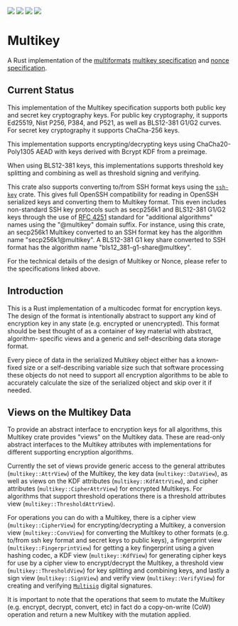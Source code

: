 [![](https://img.shields.io/badge/made%20by-Cryptid%20Technologies-gold.svg?style=flat-square)][CRYPTID]
[![](https://img.shields.io/badge/project-provenance-purple.svg?style=flat-square)][PROVENANCE]
[![](https://img.shields.io/badge/project-multiformats-blue.svg?style=flat-square)][MULTIFORMATS]
![](https://github.com/cryptidtech/multikey/actions/workflows/rust.yml/badge.svg)

# Multikey

A Rust implementation of the [multiformats][MULTIFORMATS] [multikey specification][MULTIKEY] and
[nonce specification][NONCE].

## Current Status

This implementation of the Multikey specification supports both public key and
secret key cryptography keys. For public key cryptography, it supports Ed25519,
Nist P256, P384, and P521, as well as BLS12-381 G1/G2 curves. For secret key
cryptography it supports ChaCha-256 keys.

This implementation supports encrypting/decrypting keys using ChaCha20-Poly1305
AEAD with keys derived with Bcrypt KDF from a preimage.

When using BLS12-381 keys, this implementations supports threshold key
splitting and combining as well as threshold signing and verifying.

This crate also supports converting to/from SSH format keys using the
[`ssh-key`][SSHKEY] crate. This gives full OpenSSH compatibility for reading in
OpenSSH serialized keys and converting them to Multikey format. This even
includes non-standard SSH key protocols such as secp256k1 and BLS12-381 G1/G2
keys through the use of [RFC 4251][RFC4251] standard for "additional algorithms"
names using the "@multikey" domain suffix. For instance, using this crate, an
secp256k1 Multikey converted to an SSH format key has the algorithm name
"secp256k1@multikey". A BLS12-381 G1 key share converted to SSH format has the
algorithm name "bls12_381-g1-share@multkey".

For the technical details of the design of Multikey or Nonce, please refer to
the specifications linked above.

## Introduction

This is a Rust implementation of a multicodec format for encryption keys. The 
design of the format is intentionally abstract to support any kind of
encryption key in any state (e.g. encrypted or unencrypted). This format should
be best thought of as a container of key material with abstract, algorithm-
specific views and a generic and self-describing data storage format.

Every piece of data in the serialized Multikey object either has a known-fixed
size or a self-describing variable size such that software processing these
objects do not need to support all encryption algorithms to be able to 
accurately calculate the size of the serialized object and skip over it if 
needed.

## Views on the Multikey Data 

To provide an abstract interface to encryption keys for all algorithms, this 
Multikey crate provides "views" on the Multikey data. These are read-only 
abstract interfaces to the Multikey attributes with implementations for 
different supporting encryption algorithms.

Currently the set of views provide generic access to the general attributes 
(`multikey::AttrView`) of the Multikey, the key data (`multikey::DataView`),
as well as views on the KDF attributes (`multikey::KdfAttrView`), and cipher
attributes (`multikey::CipherAttrView`) for encrypted Multikeys. For algorithms
that support threshold operations there is a threshold attributes view
(`multikey::ThresholdAttrView`).

For operations you can do with a Multikey, there is a cipher view
(`multikey::CipherView`) for encrypting/decrypting a Multikey, a conversion
view (`multikey::ConvView`) for converting the Multikey to other formats (e.g.
to/from ssh key format and secret keys to public keys), a fingerprint view
(`multikey::FingerprintView`) for getting a key fingerprint using a given
hashing codec, a KDF view (`multikey::KdfView`) for generating cipher keys for
use by a cipher view to encrypt/decrypt the Multikey, a threshold view
(`multikey::ThresholdView`) for key splitting and combining keys, and lastly a
sign view (`multikey::SignView`) and verify view (`multikey::VerifyView`) for
creating and verifying [`Multisig`][MULTISIG] digital signatures.

It is important to note that the operations that seem to mutate the Multikey 
(e.g. encrypt, decrypt, convert, etc) in fact do a copy-on-write (CoW)
operation and return a new Multikey with the mutation applied.

[CRYPTID]: https://cryptid.tech
[PROVENANCE]: https://github.com/cryptidtech/provenance-specifications/
[MULTIFORMATS]: https://github.com/multiformats/multiformats
[MULTIKEY]: https://github.com/cryptidtech/provenance-specifications/blob/main/specifications/multikey.md
[NONCE]: https://github.com/cryptidtech/provenance-specifications/blob/main/specifications/nonce.md
[SSHKEY]: https://crates.io/crates/ssh-key
[RFC4251]: https://www.rfc-editor.org/rfc/rfc4251.html#page-11
[MULTISIG]: https://github.com/cryptidtech/multisig
